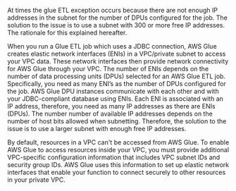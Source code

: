 At times the glue ETL exception occurs because there are not enough IP addresses in the subnet for the number of DPUs configured for the job. The solution to the issue is to use a subnet with 300 or more free IP addresses. The rationale for this explained hereafter.

When you run a Glue ETL job which uses a JDBC connection, AWS Glue creates elastic network interfaces (ENIs) in a VPC/private subnet to access your VPC data. These network interfaces then provide network connectivity for AWS Glue through your VPC. The number of ENIs depends on the number of data processing units (DPUs) selected for an AWS Glue ETL job. Specifically, you need as many ENI’s as the number of DPUs configured for the job.  AWS Glue DPU instances communicate with each other and with your JDBC-compliant database using ENIs. Each ENI is associated with an IP address, therefore, you need as many IP addresses as there are ENIs (DPUs). The number number of available IP addresses depends on the number of host bits allowed when subnetting. Therefore, the solution to the issue is to use a larger subnet with enough free IP addresses. 

By default, resources in a VPC can't be accessed from AWS Glue. To enable AWS Glue to access resources inside your VPC, you must provide additional VPC-specific configuration information that includes VPC subnet IDs and security group IDs. AWS Glue uses this information to set up elastic network interfaces that enable your function to connect securely to other resources in your private VPC.
